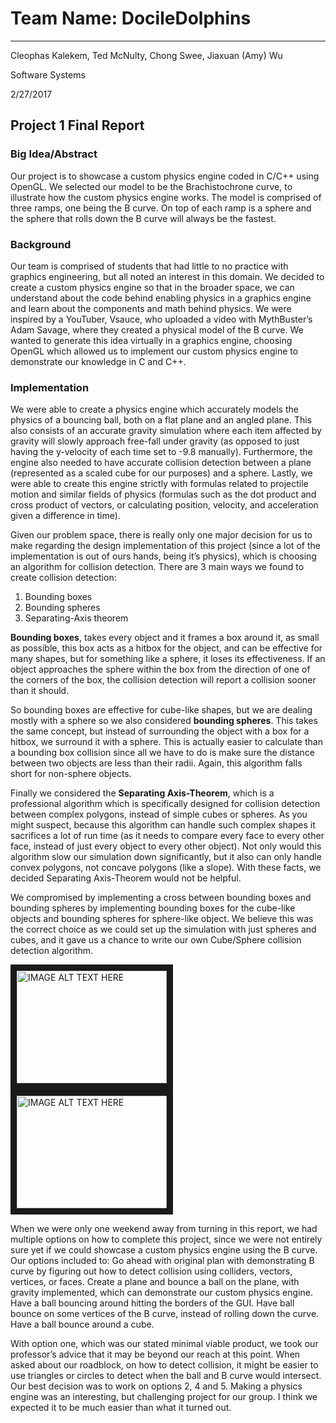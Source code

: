 # Team Name: DocileDolphins

---

Cleophas Kalekem, Ted McNulty, Chong Swee, Jiaxuan (Amy) Wu

Software Systems

2/27/2017

## Project 1 Final Report

### Big Idea/Abstract

Our project is to showcase a custom physics engine coded in C/C++ using OpenGL. We selected our model to be the Brachistochrone curve, to illustrate how the custom physics engine works. The model is comprised of three ramps, one being the B curve. On top of each ramp is a sphere and the sphere that rolls down the B curve will always be the fastest. 

### Background

Our team is comprised of students that had little to no practice with graphics engineering, but all noted an interest in this domain. We decided to create a custom physics engine so that in the broader space, we can understand about the code behind enabling physics in a graphics engine and learn about the components and math behind physics. We were inspired by a YouTuber, Vsauce, who uploaded a video with MythBuster’s Adam Savage, where they created a physical model of the B curve. We wanted to generate this idea virtually in a graphics engine, choosing OpenGL which allowed us to implement our custom physics engine to demonstrate our knowledge in C and C++. 

### Implementation

We were able to create a physics engine which accurately models the physics of a bouncing ball, both on a flat plane and an angled plane. This also consists of an accurate gravity simulation where each item affected by gravity will slowly approach free-fall under gravity (as opposed to just having the y-velocity of each time set to -9.8 manually). Furthermore, the engine also needed to have accurate collision detection between a plane (represented as a scaled cube for our purposes) and a sphere. Lastly, we were able to create this engine strictly with formulas related to projectile motion and similar fields of physics (formulas such as the dot product and cross product of vectors, or calculating position, velocity, and acceleration given a difference in time).

Given our problem space, there is really only one major decision for us to make regarding the design implementation of this project (since a lot of the implementation is out of ours hands, being it’s physics), which is choosing an algorithm for collision detection. There are 3 main ways we found to create collision detection:

1. Bounding boxes
2. Bounding spheres
3. Separating-Axis theorem

  __Bounding boxes__, takes every object and it frames a box around it, as small as possible, this box acts as a hitbox for the object, and can be effective for many shapes, but for something like a sphere, it loses its effectiveness. If an object approaches the sphere within the box from the direction of one of the corners of the box, the collision detection will report a collision sooner than it should.

  So bounding boxes are effective for cube-like shapes, but we are dealing mostly with a sphere so we also considered __bounding spheres__. This takes the same concept, but instead of surrounding the object with a box for a hitbox, we surround it with a sphere. This is actually easier to calculate than a bounding box collision since all we have to do is make sure the distance between two objects are less than their radii. Again, this algorithm falls short for non-sphere objects.

  Finally we considered the __Separating Axis-Theorem__, which is a professional algorithm which is specifically designed for collision detection between complex polygons, instead of simple cubes or spheres. As you might suspect, because this algorithm can handle such complex shapes it sacrifices a lot of run time (as it needs to compare every face to every other face, instead of just every object to every other object). Not only would this algorithm slow our simulation down significantly, but it also can only handle convex polygons, not concave polygons (like a slope). With these facts, we decided Separating Axis-Theorem would not be helpful. 

  We compromised by implementing a cross between bounding boxes and bounding spheres by implementing bounding boxes for the cube-like objects and bounding spheres for sphere-like object. We believe this was the correct choice as we could set up the simulation with just spheres and cubes, and it gave us a chance to write our own Cube/Sphere collision detection algorithm.



<a href="http://www.youtube.com/watch?feature=player_embedded&v=nYlgMGgmB3k
" target="_blank"><img src="http://img.youtube.com/vi/nYlgMGgmB3k/0.jpg" 
alt="IMAGE ALT TEXT HERE" width="240" height="180" border="10" /></a>               <a href="http://www.youtube.com/watch?feature=player_embedded&v=-zgPDSpFw68
" target="_blank"><img src="http://img.youtube.com/vi/-zgPDSpFw68/0.jpg" 
alt="IMAGE ALT TEXT HERE" width="240" height="180" border="10" /></a>



When we were only one weekend away from turning in this report, we had multiple options on how to complete this project, since we were not entirely sure yet if we could showcase a custom physics engine using the B curve. Our options included to:
Go ahead with original plan with demonstrating B curve by figuring out how to detect collision using colliders, vectors, vertices, or faces.
Create a plane and bounce a ball on the plane, with gravity implemented, which can demonstrate our custom physics engine.
Have a ball bouncing around hitting the borders of the GUI.
Have ball bounce on some vertices of the B curve, instead of rolling down the curve.
Have a ball bounce around a cube.

With option one, which was our stated minimal viable product, we took our professor’s advice that it may be beyond our reach at this point. When asked about our roadblock, on how to detect collision, it might be easier to use triangles or circles to detect when the ball and B curve would intersect. Our best decision was to work on options 2, 4 and 5. 
Making a physics engine was an interesting, but challenging project for our group. I think we expected it to be much easier than what it turned out. 
